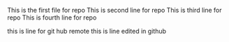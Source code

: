 This is the first file for repo
This is second line for repo
This is third line for repo
This is fourth line for repo

this is line for git hub remote
this is line edited in github
